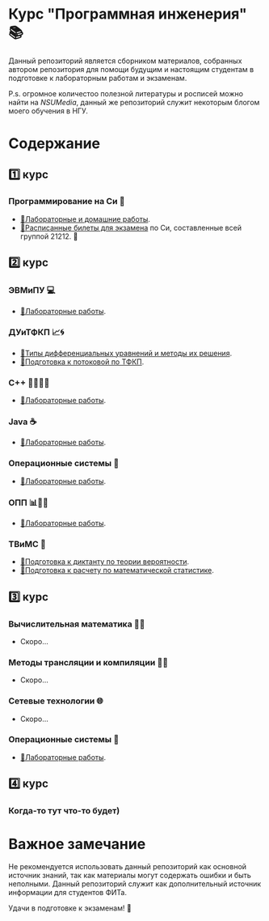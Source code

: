 # Курс "Программная инженерия" :books:

Данный репозиторий является сборником материалов, собранных автором репозитория для помощи будущим и настоящим студентам в подготовке к лабораторным работам и экзаменам.

P.s. огромное количестоо полезной литературы и росписей можно найти на *NSUMedia*, данный же репозиторий служит некоторым блогом моего обучения в НГУ.

# Содержание

## 1️⃣ курс

### Программирование на Си 📝

- [📝Лабораторные и домашние работы](https://github.com/UsusCimex/NSU_C_Programming).
- [📝Расписанные билеты для экзамена](https://github.com/UsusCimex/NSU_FirstCourseTheory) по Си, составленные всей группой 21212. :gift_heart:

## 2️⃣ курс

### ЭВМиПУ 💻

- [🔬Лабораторные работы](https://github.com/UsusCimex/NSU_EVM).

### ДУиТФКП 📈🌀

- [📝Типы дифференциальных уравнений и методы их решения](difference.pdf).
- [📝Подготовка к потоковой по ТФКП](tfkp.pdf).

### C++ 👨‍💻➕➕

- [🔬Лабораторные работы](https://github.com/UsusCimex/NSU_OOP/tree/main/Cpp).

### Java ☕️

- [🔬Лабораторные работы](https://github.com/UsusCimex/NSU_OOP/tree/main/Java).

### Операционные системы 📡

- [🔬Лабораторные работы](https://github.com/UsusCimex/NSU_OS).

### ОПП 📊👨‍💻

- [🔬Лабораторные работы](https://github.com/UsusCimex/NSU_OPP).

### ТВиМС 🎲

- [📝Подготовка к диктанту по теории вероятности](therver.pdf).
- [📝Подготовка к расчету по математической статистике](mathstat.pdf).

## 3️⃣ курс

### Вычислительная математика 🧮💡

- Скоро...

### Методы трансляции и компиляции 🔄🔨

- Скоро...

### Сетевые технологии 🌐

- Скоро...

### Операционные системы 📡

- [🔬Лабораторные работы](https://github.com/UsusCimex/NSU_OS).

## 4️⃣ курс

### Когда-то тут что-то будет)

# Важное замечание

Не рекомендуется использовать данный репозиторий как основной источник знаний, так как материалы могут содержать ошибки и быть неполными. Данный репозиторий служит как дополнительный источник информации для студентов ФИТа.

Удачи в подготовке к экзаменам! :muscle:
